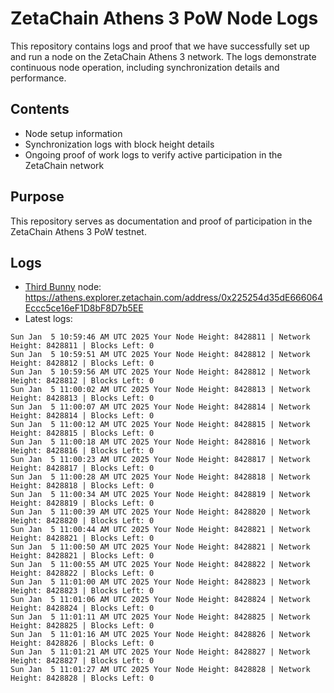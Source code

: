 # ZetaChain Athens 3 PoW Node Logs
This repository contains logs and proof that we have successfully set up and run a node on the ZetaChain Athens 3 network. The logs demonstrate continuous node operation, including synchronization details and performance.

## Contents
- Node setup information
- Synchronization logs with block height details
- Ongoing proof of work logs to verify active participation in the ZetaChain network

## Purpose
This repository serves as documentation and proof of participation in the ZetaChain Athens 3 PoW testnet.

## Logs

- [Third Bunny](https://thirdbunny.xyz/) node: https://athens.explorer.zetachain.com/address/0x225254d35dE666064Eccc5ce16eF1D8bF8D7b5EE
- Latest logs:
```
Sun Jan  5 10:59:46 AM UTC 2025 Your Node Height: 8428811 | Network Height: 8428811 | Blocks Left: 0
Sun Jan  5 10:59:51 AM UTC 2025 Your Node Height: 8428812 | Network Height: 8428812 | Blocks Left: 0
Sun Jan  5 10:59:56 AM UTC 2025 Your Node Height: 8428812 | Network Height: 8428812 | Blocks Left: 0
Sun Jan  5 11:00:02 AM UTC 2025 Your Node Height: 8428813 | Network Height: 8428813 | Blocks Left: 0
Sun Jan  5 11:00:07 AM UTC 2025 Your Node Height: 8428814 | Network Height: 8428814 | Blocks Left: 0
Sun Jan  5 11:00:12 AM UTC 2025 Your Node Height: 8428815 | Network Height: 8428815 | Blocks Left: 0
Sun Jan  5 11:00:18 AM UTC 2025 Your Node Height: 8428816 | Network Height: 8428816 | Blocks Left: 0
Sun Jan  5 11:00:23 AM UTC 2025 Your Node Height: 8428817 | Network Height: 8428817 | Blocks Left: 0
Sun Jan  5 11:00:28 AM UTC 2025 Your Node Height: 8428818 | Network Height: 8428818 | Blocks Left: 0
Sun Jan  5 11:00:34 AM UTC 2025 Your Node Height: 8428819 | Network Height: 8428819 | Blocks Left: 0
Sun Jan  5 11:00:39 AM UTC 2025 Your Node Height: 8428820 | Network Height: 8428820 | Blocks Left: 0
Sun Jan  5 11:00:44 AM UTC 2025 Your Node Height: 8428821 | Network Height: 8428821 | Blocks Left: 0
Sun Jan  5 11:00:50 AM UTC 2025 Your Node Height: 8428821 | Network Height: 8428821 | Blocks Left: 0
Sun Jan  5 11:00:55 AM UTC 2025 Your Node Height: 8428822 | Network Height: 8428822 | Blocks Left: 0
Sun Jan  5 11:01:00 AM UTC 2025 Your Node Height: 8428823 | Network Height: 8428823 | Blocks Left: 0
Sun Jan  5 11:01:06 AM UTC 2025 Your Node Height: 8428824 | Network Height: 8428824 | Blocks Left: 0
Sun Jan  5 11:01:11 AM UTC 2025 Your Node Height: 8428825 | Network Height: 8428825 | Blocks Left: 0
Sun Jan  5 11:01:16 AM UTC 2025 Your Node Height: 8428826 | Network Height: 8428826 | Blocks Left: 0
Sun Jan  5 11:01:21 AM UTC 2025 Your Node Height: 8428827 | Network Height: 8428827 | Blocks Left: 0
Sun Jan  5 11:01:27 AM UTC 2025 Your Node Height: 8428828 | Network Height: 8428828 | Blocks Left: 0
```
